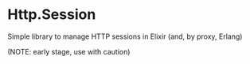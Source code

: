 # Http.Session

Simple library to manage HTTP sessions in Elixir (and, by proxy, Erlang)

(NOTE: early stage, use with caution)

